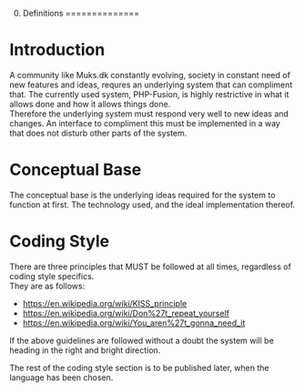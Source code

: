 0. Definitions
==============

Introduction
=============

A community like Muks.dk constantly evolving,  society in constant need of new features and ideas, requres an underlying system that can compliment that. The currently used system, PHP-Fusion, is highly restrictive in what it allows done and how it allows things done.  
Therefore the underlying system must respond very well to new ideas and changes. An interface to compliment this must be implemented in a way that does not disturb other parts of the system.  

Conceptual Base
===============

The conceptual base is the underlying ideas required for the system to function at first. The technology used, and the ideal implementation thereof.
  
Coding Style
============

There are three principles that MUST be followed at all times, regardless of coding style specifics.  
They are as follows:  
* https://en.wikipedia.org/wiki/KISS_principle
* https://en.wikipedia.org/wiki/Don%27t_repeat_yourself
* https://en.wikipedia.org/wiki/You_aren%27t_gonna_need_it
  
If the above guidelines are followed without a doubt the system will be heading in the right and bright direction.  
  
The rest of the coding style section is to be published later, when the language has been chosen.

